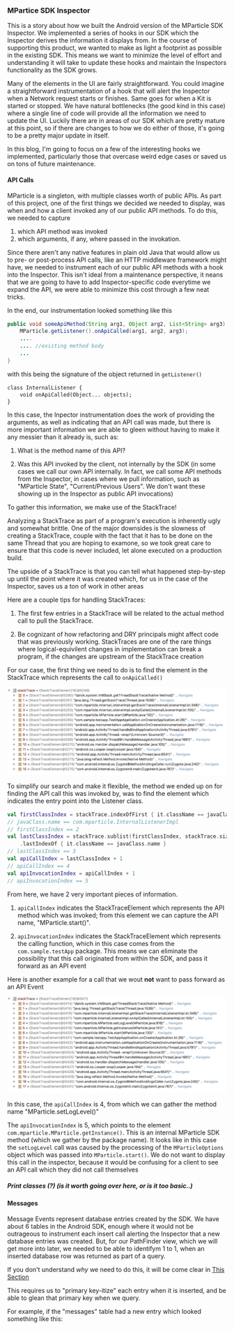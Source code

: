 ### MPartice SDK Inspector

This is a story about how we built the Android version of the MParticle SDK Inspector. We implemented a series of hooks in our SDK which the Inspector derives the information it displays from. In the course of supporting this product, we wanted to make as light a footprint as possible in the existing SDK. This means we want to minimize the level of effort and understanding it will take to update these hooks and maintain the Inspectors functionality as the SDK grows. 

Many of the elements in the UI are fairly straightforward. You could imagine a straightforward instrumentation of a hook that will alert the Inspector when a Network request starts or finishes. Same goes for when a Kit is started or stopped. We have natural bottlenecks (the good kind in this case) where a single line of code will provide all the information we need to update the UI. Luckily there are in areas of our SDK which are pretty mature at this point, so if there are changes to how we do either of those, it's going to be a pretty major update in itself.

In this blog, I'm going to focus on a few of the interesting hooks we implemented, particularly those that overcase weird edge cases or saved us on tons of future maintenance.

#### API Calls

MParticle is a singleton, with multiple classes worth of public APIs. As part of this project, one of the first things we decided we needed to display, was when and how a client invoked any of our public API methods. To do this, we needed to capture

1) which API method was invoked
2) which arguments, if any, where passed in the invokation.

Since there aren't any native features in plain old Java that would allow us to pre- or post-process API calls, like an HTTP middleware framework might have, we needed to instrument each of our public API methods with a hook into the Inspector. This isn't ideal from a maintenance perspective, it neans that we are going to have to add Inspector-specific code everytime we expand the API, we were able to minimize this cost through a few neat tricks. 

In the end, our instrumentation looked something like this

```java
public void someApiMethod(String arg1, Object arg2, List<String> arg3) {
	MParticle.getListener().onApiCalled(arg1, arg2, arg3);
	....
	.... //existing method body
	...
}
```

with this being the signature of the object returned in `getListener()`

```
class InternalListener {
	void onApiCalled(Object... objects);
}
```

In this case, the Inpector instrumentation does the work of providing the arguments, as well as indicating that an API call was made, but there is more important information we are able to gleen without having to make it any messier than it already is, such as:

1) What is the method name of this API?

2) Was this API invoked by the client, not internally by the SDK (in some cases we call our own API internally. In fact, we call some API methods from the Inspector, in cases where we pull information, such as "MParticle State", "Current/Previous Users". We don't want these showing up in the Inspector as public API invocations)

To gather this information, we make use of the StackTrace!

Analyzing a StackTrace as part of a program's execution is inherently ugly and somewhat brittle. One of the major downsides is the slowness of creating a StackTrace, couple with the fact that it has to be done on the same Thread that you are hoping to examone, so we took great care to ensure that this code is never included, let alone executed on a production build.

The upside of a StackTrace is that you can tell what happened step-by-step up until the point where it was created which, for us in the case of the Inspector, saves us a ton of work in other areas

Here are a couple tips for handling StackTraces:

1) The first few entries in a StackTrace will be related to the actual method call to pull the StackTrace.

2) Be cognizant of how refactoring and DRY principals might affect code that was previously working. StackTraces are one of the rare things where logical-equivilent changes in implementation can break a program, if the changes are upstream of the StackTrace creation

For our case, the first thing we need to do is to find the element in the StackTrace which represents the call to `onApiCalled()`

<img src="./StackTrace.png">

To simplify our search and make it flexible, the method we ended up on for finding the API call this was invoked by, was to find the element which indicates the entry point into the Listener class.

```kotlin
val firstClassIndex = stackTrace.indexOfFirst { it.className == javaClass.name }
// javaClass.name == com.mparticle.InternalListenerImpl
// firstClassIndex == 2
val lastClassIndex = stackTrace.sublist(firstClassIndex, stackTrace.size)
	.lastIndexOf { it.className == javaClass.name }
// lastClassIndex == 3
val apiCallIndex = lastClassIndex + 1
// apiCallIndex == 4
val apiInvocationIndex = apiCallIndex + 1
// apiInvocationIndex == 5
```

From here, we have 2 very important pieces of information. 

1) `apiCallIndex` indicates the StackTraceElement which represents the API method which was invoked; from this element we can capture the API name, "MParticle.start()". 

2) `apiInvocationIndex` indicates the StackTraceElement which represents the calling function, which in this case comes from the `com.sample.testApp` package. This means we can eliminate the possibility that this call originated from within the SDK, and pass it forward as an API event

Here is another example for a call that we wout **not** want to pass forward as an API Event

<img src="./StackTrace_internal.png">

In this case, the `apiCallIndex` is 4, from which we can gather the method name "MParticle.setLogLevel()"

The `apiInvocationIndex` is 5, which points to the element `com.mparticle.MParticle.getInstance()`. This is an internal MParticle SDK method (which we gather by the package name). It looks like in this case the `setLogLevel` call was caused by the processing of the `MParticleOptions` object which was passed into `MParticle.start()`. We do not want to display this call in the inspector, because it would be confusing for a client to see an API call which they did not call themselves

##### Print classes (?) (is it worth going over here, or is it too basic..)


#### Messages

Message Events represent database entries created by the SDK. We have about 6 tables in the Android SDK, enough where it would not be outrageous to instrument each insert call alerting the Inspector that a new database entries was created. But, for our PathFinder view, which we will get more into later, we needed to be able to identifym 1 to 1, when an inserted database row was returned as part of a query.

If you don't understand *why* we need to do this, it will be come clear in [This Section](#PathFinder)

This requires us to "primary key-itize" each entry when it is inserted, and be able to glean that primary key when we query.

For example, if the "messages" table had a new entry which looked something like this: 

```

```
